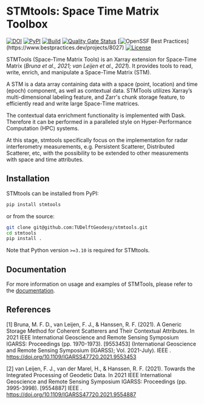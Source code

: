 # STMtools: Space Time Matrix Toolbox

[![DOI](https://zenodo.org/badge/DOI/10.5281/zenodo.7717084.svg)](https://doi.org/10.5281/zenodo.7717084)
[![PyPI](https://img.shields.io/pypi/v/sarxarray.svg?colorB=blue)](https://pypi.python.org/project/sarxarray/)
[![Build](https://github.com/TUDelftGeodesy/stmtools/actions/workflows/build.yml/badge.svg)](https://github.com/TUDelftGeodesy/stmtools/actions/workflows/build.yml)
[![Quality Gate Status](https://sonarcloud.io/api/project_badges/measure?project=MotionbyLearning_stmtools&metric=alert_status)](https://sonarcloud.io/summary/new_code?id=MotionbyLearning_stmtools)
[![OpenSSF Best Practices](https://www.bestpractices.dev/projects/8027/badge?)](https://www.bestpractices.dev/projects/8027)
[![License](https://img.shields.io/github/license/TUDelftGeodesy/sarxarray)](https://opensource.org/licenses/Apache-2.0)

STMTools (Space-Time Matrix Tools) is an Xarray extension for Space-Time Matrix (*Bruna et al., 2021; van Leijen et al., 2021*). It provides tools to read, write, enrich, and manipulate a Space-Time Matrix (STM).

A STM is a data array containing data with a space (point, location) and time (epoch) component, as well as contextual data. STMTools utilizes Xarray’s multi-dimensional labeling feature, and Zarr's chunk storage feature, to efficiently read and write large Space-Time matrices.

The contextual data enrichment functionality is implemented with Dask. Therefore it can be performed in a paralleled style on Hyper-Performance Computation (HPC) systems.

At this stage, stmtools specifically focus on the implementation for radar interferometry measurements, e.g. Persistent Scatterer, Distributed Scatterer, etc, with the possibility to be extended to other measurements with space and time attributes.

## Installation

STMtools can be installed from PyPI:

```sh
pip install stmtools
```

or from the source:

```sh
git clone git@github.com:TUDelftGeodesy/stmtools.git
cd stmtools
pip install .
```

Note that Python version `>=3.10` is required for STMtools.

## Documentation

For more information on usage and examples of STMTools, please refer to the [documentation](https://tudelftgeodesy.github.io/stmtools/).

## References
[1] Bruna, M. F. D., van Leijen, F. J., & Hanssen, R. F. (2021). A Generic Storage Method for Coherent Scatterers and Their Contextual Attributes. In 2021 IEEE International Geoscience and Remote Sensing Symposium IGARSS: Proceedings (pp. 1970-1973). [9553453] (International Geoscience and Remote Sensing Symposium (IGARSS); Vol. 2021-July). IEEE . https://doi.org/10.1109/IGARSS47720.2021.9553453

[2] van Leijen, F. J., van der Marel, H., & Hanssen, R. F. (2021). Towards the Integrated Processing of Geodetic Data. In 2021 IEEE International Geoscience and Remote Sensing Symposium IGARSS: Proceedings (pp. 3995-3998). [9554887] IEEE . https://doi.org/10.1109/IGARSS47720.2021.9554887
